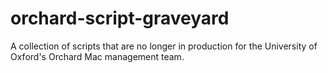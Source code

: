 # orchard-script-graveyard
A collection of scripts that are no longer in production for the University of Oxford's Orchard Mac management team.
